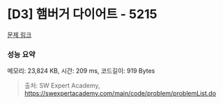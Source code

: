 # [D3] 햄버거 다이어트 - 5215 

[문제 링크](https://swexpertacademy.com/main/code/problem/problemDetail.do?contestProbId=AWT-lPB6dHUDFAVT) 

### 성능 요약

메모리: 23,824 KB, 시간: 209 ms, 코드길이: 919 Bytes



> 출처: SW Expert Academy, https://swexpertacademy.com/main/code/problem/problemList.do